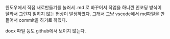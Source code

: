 윈도우에서 직접 새로만들기를 눌러서 .md 로 바꾸어서 작업을 하니깐
인코딩 방식이 달라서 그런지 읽히지 않는 현상이 발생하였다.
그래서 그냥 vscode에서 md파일을 만들어서 commit을 하기로 하였다.

docx 파일 등도 github에서 보이지 않는다.